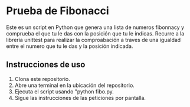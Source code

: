 Prueba de Fibonacci
===================

Este es un script en Python que genera una lista de numeros fibonnacy y comprueba el que tu le das con la posición que tu le indicas.
Recurre a la libreria unittest para realizar la comproabación a traves de una igualdad entre el numero que tu le das y la posición indicada.
    

Instrucciones de uso
--------------------

1.  Clona este repositorio.
2.  Abre una terminal en la ubicación del repositorio.
3.  Ejecuta el script usando "python fibo.py.
4.  Sigue las instrucciones de las peticiones por pantalla.

